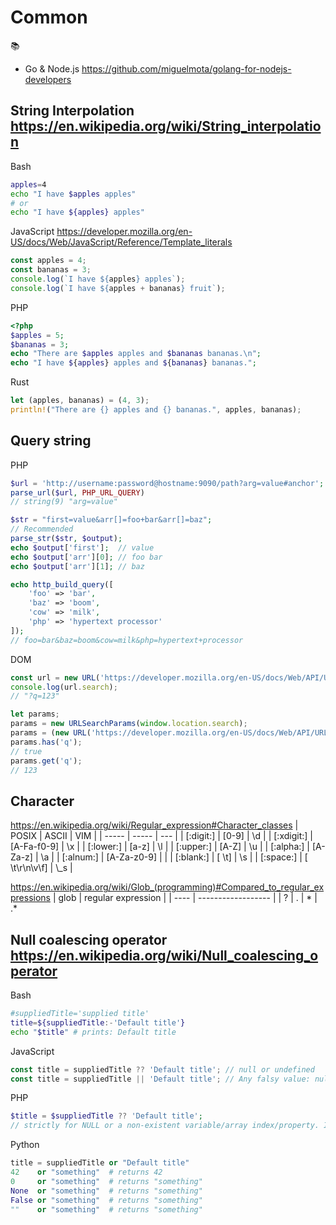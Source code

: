 # Common

📚
 * Go & Node.js https://github.com/miguelmota/golang-for-nodejs-developers

## String Interpolation https://en.wikipedia.org/wiki/String_interpolation

Bash
```bash
apples=4
echo "I have $apples apples"
# or
echo "I have ${apples} apples"
```

JavaScript https://developer.mozilla.org/en-US/docs/Web/JavaScript/Reference/Template_literals
```javascript
const apples = 4;
const bananas = 3;
console.log(`I have ${apples} apples`);
console.log(`I have ${apples + bananas} fruit`);
```

PHP
```php
<?php
$apples = 5;
$bananas = 3;
echo "There are $apples apples and $bananas bananas.\n";
echo "I have ${apples} apples and ${bananas} bananas.";
```

Rust
```rust
let (apples, bananas) = (4, 3);
println!("There are {} apples and {} bananas.", apples, bananas);
```
## Query string

PHP
```php
$url = 'http://username:password@hostname:9090/path?arg=value#anchor';
parse_url($url, PHP_URL_QUERY)
// string(9) "arg=value"

$str = "first=value&arr[]=foo+bar&arr[]=baz";
// Recommended
parse_str($str, $output);
echo $output['first'];  // value
echo $output['arr'][0]; // foo bar
echo $output['arr'][1]; // baz

echo http_build_query([
    'foo' => 'bar',
    'baz' => 'boom',
    'cow' => 'milk',
    'php' => 'hypertext processor'
]);
// foo=bar&baz=boom&cow=milk&php=hypertext+processor
```

DOM
```javascript
const url = new URL('https://developer.mozilla.org/en-US/docs/Web/API/URL/search?q=123');
console.log(url.search);
// "?q=123"

let params;
params = new URLSearchParams(window.location.search);
params = (new URL('https://developer.mozilla.org/en-US/docs/Web/API/URL/search?q=123')).searchParams;
params.has('q');
// true
params.get('q');
// 123

```

## Character
https://en.wikipedia.org/wiki/Regular_expression#Character_classes
| POSIX | ASCII | VIM |
| ----- | ----- | --- |
| [:digit:]	    | [0-9]         | \d |
| [:xdigit:]    | [A-Fa-f0-9]   | \x |
| [:lower:]     | [a-z]         | \l |
| [:upper:]     | [A-Z]         | \u |
| [:alpha:]     | [A-Za-z]      | \a |
| [:alnum:]     | [A-Za-z0-9]   | |
| [:blank:]     | [ \t]	        | \s |
| [:space:]     | [ \t\r\n\v\f]	| \\_s |

https://en.wikipedia.org/wiki/Glob_(programming)#Compared_to_regular_expressions
| glob | regular expression |
| ---- | ------------------ |
| ?    | .
| *    | .*

## Null coalescing operator https://en.wikipedia.org/wiki/Null_coalescing_operator
Bash
```bash
#suppliedTitle='supplied title'
title=${suppliedTitle:-'Default title'}
echo "$title" # prints: Default title
```

JavaScript
```javascript
const title = suppliedTitle ?? 'Default title'; // null or undefined
const title = suppliedTitle || 'Default title'; // Any falsy value: null, undefined, "", 0, NaN, false
```

PHP
```php
$title = $suppliedTitle ?? 'Default title';
// strictly for NULL or a non-existent variable/array index/property. In this respect, it acts similarly to isset() 
```

Python
```python
title = suppliedTitle or "Default title"
42    or "something"  # returns 42
0     or "something"  # returns "something"
None  or "something"  # returns "something"
False or "something"  # returns "something"
""    or "something"  # returns "something"
```
